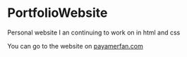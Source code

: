 # PortfolioWebsite
Personal website I an continuing to work on in html and css

You can go to the website on [payamerfan.com](https://payamerfan.com/)
